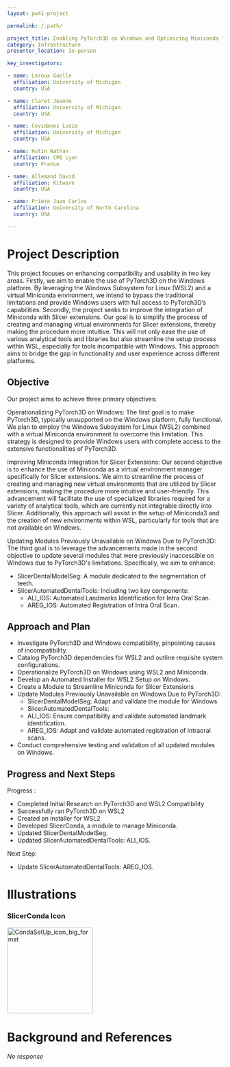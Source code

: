 ```yaml
---
layout: pw41-project

permalink: /:path/

project_title: Enabling PyTorch3D on Windows and Optimizing Miniconda for Slicer Extensions
category: Infrastructure
presenter_location: In-person

key_investigators:

- name: Leroux Gaelle
  affiliation: University of Michigan
  country: USA

- name: Claret Jeanne
  affiliation: University of Michigan
  country: USA

- name: Cevidanes Lucia
  affiliation: University of Michigan
  country: USA

- name: Hutin Nathan
  affiliation: CPE Lyon
  country: France

- name: Allemand David
  affiliation: Kitware
  country: USA

- name: Prieto Juan Carlos
  affiliation: University of North Carolina
  country: USA

---
```


# Project Description

<!-- Add a short paragraph describing the project. -->


This project focuses on enhancing compatibility and usability in two key areas. Firstly, we aim to enable the use of PyTorch3D on the Windows platform. By leveraging the Windows Subsystem for Linux (WSL2) and a virtual Miniconda environment, we intend to bypass the traditional limitations and provide Windows users with full access to PyTorch3D’s capabilities. Secondly, the project seeks to improve the integration of Miniconda with Slicer extensions. Our goal is to simplify the process of creating and managing virtual environments for Slicer extensions, thereby making the procedure more intuitive. This will not only ease the use of various analytical tools and libraries but also streamline the setup process within WSL, especially for tools incompatible with Windows. This approach aims to bridge the gap in functionality and user experience across different platforms.



## Objective

<!-- Describe here WHAT you would like to achieve (what you will have as end result). -->


Our project aims to achieve three primary objectives:

Operationalizing PyTorch3D on Windows: The first goal is to make PyTorch3D, typically unsupported on the Windows platform, fully functional. We plan to employ the Windows Subsystem for Linux (WSL2) combined with a virtual Miniconda environment to overcome this limitation. This strategy is designed to provide Windows users with complete access to the extensive functionalities of PyTorch3D.

Improving Miniconda Integration for Slicer Extensions: Our second objective is to enhance the use of Miniconda as a virtual environment manager specifically for Slicer extensions. We aim to streamline the process of creating and managing new virtual environments that are utilized by Slicer extensions, making the procedure more intuitive and user-friendly. This advancement will facilitate the use of specialized libraries required for a variety of analytical tools, which are currently not integrable directly into Slicer. Additionally, this approach will assist in the setup of Miniconda3 and the creation of new environments within WSL, particularly for tools that are not available on Windows.

Updating Modules Previously Unavailable on Windows Due to PyTorch3D: The third goal is to leverage the advancements made in the second objective to update several modules that were previously inaccessible on Windows due to PyTorch3D's limitations. Specifically, we aim to enhance:
- SlicerDentalModelSeg: A module dedicated to the segmentation of teeth.
- SlicerAutomatedDentalTools: Including two key components:
    -  ALI_IOS: Automated Landmarks Identification for Intra Oral Scan.
    -  AREG_IOS: Automated Registration of Intra Oral Scan.




## Approach and Plan

<!-- Describe here HOW you would like to achieve the objectives stated above. -->


- Investigate PyTorch3D and Windows compatibility, pinpointing causes of incompatibility.
- Catalog PyTorch3D dependencies for WSL2 and outline requisite system configurations.
- Operationalize PyTorch3D on Windows using WSL2 and Miniconda.
- Develop an Automated Installer for WSL2 Setup on Windows.
- Create a Module to Streamline Miniconda for Slicer Extensions
- Update Modules Previously Unavailable on Windows Due to PyTorch3D:
    - SlicerDentalModelSeg: Adapt and validate the module for Windows
    - SlicerAutomatedDentalTools:
    - ALI_IOS: Ensure compatibility and validate automated landmark identification.
    - AREG_IOS: Adapt and validate automated registration of intraoral scans.
- Conduct comprehensive testing and validation of all updated modules on Windows.




## Progress and Next Steps

<!-- Update this section as you make progress, describing of what you have ACTUALLY DONE.
     If there are specific steps that you could not complete then you can describe them here, too. -->


Progress : 
- Completed Initial Research on PyTorch3D and WSL2 Compatibility
- Successfully ran PyTorch3D on WSL2
- Created an installer for WSL2
- Developed SlicerConda, a module to manage Miniconda.
- Updated SlicerDentalModelSeg.
- Updated SlicerAutomatedDentalTools: ALI_IOS.

Next Step:
- Update SlicerAutomatedDentalTools: AREG_IOS.



# Illustrations

<!-- Add pictures and links to videos that demonstrate what has been accomplished. -->


### SlicerConda Icon
<img src="https://github.com/NA-MIC/ProjectWeek/assets/91245687/0af07dd0-92a1-4231-9b57-9202f41d1d84" alt="CondaSetUp_icon_big_format" width="200" height="200">




# Background and References

<!-- If you developed any software, include link to the source code repository.
     If possible, also add links to sample data, and to any relevant publications. -->


_No response_

